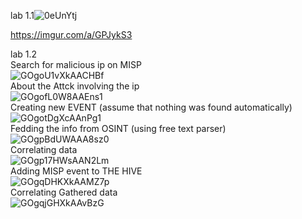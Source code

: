 lab 1.1![0eUnYtj](https://github.com/user-attachments/assets/0e55a31a-0b23-4a0a-bd7c-b999cea464cd)

https://imgur.com/a/GPJykS3 <br />

lab 1.2<br />
Search for malicious ip on MISP<br />![GOgoU1vXkAACHBf](https://github.com/user-attachments/assets/b516bd68-360a-47f1-bad9-e6c11c0c85a3)<br />
About the Attck involving the ip<br />![GOgofL0W8AAEns1](https://github.com/user-attachments/assets/666da0bf-d42f-499a-b431-bc8e7b186017)<br />
Creating new EVENT (assume that nothing was found automatically)<br />![GOgotDgXcAAnPg1](https://github.com/user-attachments/assets/8c381770-72ca-4287-9730-b2f1f2dbfb36)<br />
Fedding the info from OSINT (using free text parser)<br />![GOgpBdUWAAA8sz0](https://github.com/user-attachments/assets/9ce0571a-355c-4382-807e-9c57cd6e7b76)<br />
Correlating data<br />![GOgp17HWsAAN2Lm](https://github.com/user-attachments/assets/afe136ef-554d-4359-afc4-400b7cfe9ec8)<br />
Adding MISP event to THE HIVE<br />![GOgqDHKXkAAMZ7p](https://github.com/user-attachments/assets/771f2815-3c24-43bf-8c2b-6d69621cb9c3)<br />
Correlating Gathered data<br />![GOgqjGHXkAAvBzG](https://github.com/user-attachments/assets/a91f971e-2e78-44ca-9121-4c271b790ffd)<br />

